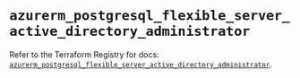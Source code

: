 # `azurerm_postgresql_flexible_server_active_directory_administrator`

Refer to the Terraform Registry for docs: [`azurerm_postgresql_flexible_server_active_directory_administrator`](https://registry.terraform.io/providers/hashicorp/azurerm/4.26.0/docs/resources/postgresql_flexible_server_active_directory_administrator).
